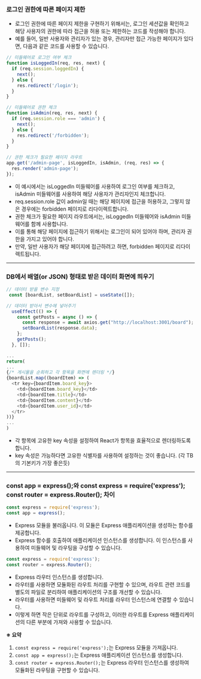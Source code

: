 ### 로그인 권한에 따른 페이지 제한
- 로그인 권한에 따른 페이지 제한을 구현하기 위해서는, 로그인 세션값을 확인하고 해당 사용자의 권한에 따라 접근을 허용 또는 제한하는 코드를 작성해야 합니다.
- 예를 들어, 일반 사용자와 관리자가 있는 경우, 관리자만 접근 가능한 페이지가 있다면, 다음과 같은 코드를 사용할 수 있습니다.
```javascript
// 미들웨어로 로그인 여부 체크
function isLoggedIn(req, res, next) {
  if (req.session.loggedIn) {
    next();
  } else {
    res.redirect('/login');
  }
}

// 미들웨어로 권한 체크
function isAdmin(req, res, next) {
  if (req.session.role === 'admin') {
    next();
  } else {
    res.redirect('/forbidden');
  }
}

// 권한 체크가 필요한 페이지 라우트
app.get('/admin-page', isLoggedIn, isAdmin, (req, res) => {
  res.render('admin-page');
});
```
- 이 예시에서는 isLoggedIn 미들웨어를 사용하여 로그인 여부를 체크하고, isAdmin 미들웨어를 사용하여 해당 사용자가 관리자인지 체크합니다.
- req.session.role 값이 admin일 때는 해당 페이지에 접근을 허용하고, 그렇지 않은 경우에는 forbidden 페이지로 리다이렉트합니다.
- 권한 체크가 필요한 페이지 라우트에서는, isLoggedIn 미들웨어와 isAdmin 미들웨어를 함께 사용합니다.
- 이를 통해 해당 페이지에 접근하기 위해서는 로그인이 되어 있어야 하며, 관리자 권한을 가지고 있어야 합니다.
- 만약, 일반 사용자가 해당 페이지에 접근하려고 하면, forbidden 페이지로 리다이렉트됩니다.

---

### DB에서 배열(or JSON) 형태로 받은 데이터 화면에 띄우기

```javascript
// 데이터 받을 변수 지정
 const [boardList, setBoardList] = useState([]);

// 데이터 받아서 변수에 넣어주기
  useEffect(() => {
    const getPosts = async () => {
      const response = await axios.get("http://localhost:3001/board");
      setBoardList(response.data);
    };
    getPosts();
  }, []);

...
return(
...
{/* 게시물을 순회하고 각 항목을 화면에 렌더링 */}
{boardList.map((boardItem) => (
  <tr key={boardItem.board_key}>
    <td>{boardItem.board_key}</td>
    <td>{boardItem.title}</td>
    <td>{boardItem.content}</td>
    <td>{boardItem.user_id}</td>
  </tr>
))}
...
)
```
- 각 항목에 고유한 key 속성을 설정하여 React가 항목을 효율적으로 렌더링하도록 합니다.
- key 속성은 가능하다면 고유한 식별자를 사용하여 설정하는 것이 좋습니다. (각 TB의 기본키가 가장 좋은듯)

---

### const app = express();와 const express = require('express'); const router = express.Router(); 차이
```javascript
const express = require('express');
const app = express();
```
- Express 모듈을 불러옵니다. 이 모듈은 Express 애플리케이션을 생성하는 함수를 제공합니다.
- Express 함수를 호출하여 애플리케이션 인스턴스를 생성합니다. 이 인스턴스를 사용하여 미들웨어 및 라우팅을 구성할 수 있습니다.

```javascript
const express = require('express'); 
const router = express.Router();
```
- Express 라우터 인스턴스를 생성합니다. 
- 라우터를 사용하면 모듈화된 라우트 처리를 구현할 수 있으며, 라우트 관련 코드를 별도의 파일로 분리하여 애플리케이션의 구조를 개선할 수 있습니다.
- 라우터를 사용하면 미들웨어 및 라우트 처리를 라우터 인스턴스에 연결할 수 있습니다.
- 이렇게 하면 작은 단위로 라우트를 구성하고, 이러한 라우트를 Express 애플리케이션의 다른 부분에 가져와 사용할 수 있습니다.

**※ 요약**   
1. ```const express = require('express');```는 Express 모듈을 가져옵니다.   
2. ```const app = express();```는 Express 애플리케이션 인스턴스를 생성합니다.   
3. ```const router = express.Router();```는 Express 라우터 인스턴스를 생성하여 모듈화된 라우팅을 구현할 수 있습니다.   
